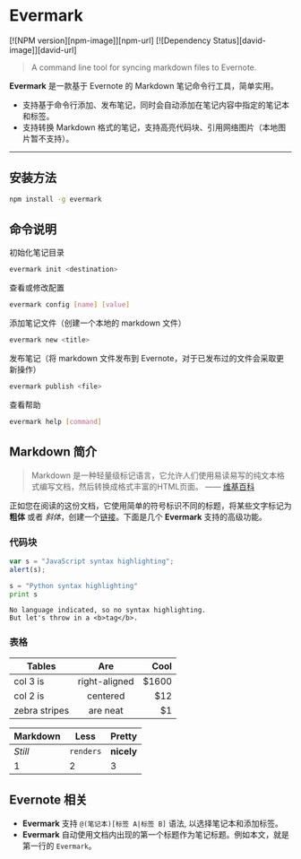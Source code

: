 # Evermark

[![NPM version][npm-image]][npm-url]
[![Dependency Status][david-image]][david-url]

> A command line tool for syncing markdown files to Evernote.

**Evermark** 是一款基于 Evernote 的 Markdown 笔记命令行工具，简单实用。

- 支持基于命令行添加、发布笔记，同时会自动添加在笔记内容中指定的笔记本和标签。
- 支持转换 Markdown 格式的笔记，支持高亮代码块、引用网络图片（本地图片暂不支持）。

-------------------

## 安装方法

```bash
npm install -g evermark
```

## 命令说明

初始化笔记目录

```bash
evermark init <destination>
```

查看或修改配置

```bash
evermark config [name] [value]
```

添加笔记文件（创建一个本地的 markdown 文件）

```bash
evermark new <title>
```

发布笔记（将 markdown 文件发布到 Evernote，对于已发布过的文件会采取更新操作）

```bash
evermark publish <file>
```

查看帮助

```bash
evermark help [command]
```

## Markdown 简介

> Markdown 是一种轻量级标记语言，它允许人们使用易读易写的纯文本格式编写文档，然后转换成格式丰富的HTML页面。  —— [维基百科](https://zh.wikipedia.org/wiki/Markdown)

正如您在阅读的这份文档，它使用简单的符号标识不同的标题，将某些文字标记为 **粗体** 或者 *斜体*，创建一个[链接](http://www.example.com)。下面是几个 **Evermark** 支持的高级功能。

### 代码块

```javascript
var s = "JavaScript syntax highlighting";
alert(s);
```

```python
s = "Python syntax highlighting"
print s
```

```
No language indicated, so no syntax highlighting.
But let's throw in a <b>tag</b>.
```

### 表格

| Tables        | Are           | Cool  |
| ------------- |:-------------:| -----:|
| col 3 is      | right-aligned | $1600 |
| col 2 is      | centered      |   $12 |
| zebra stripes | are neat      |    $1 |

Markdown | Less | Pretty
--- | --- | ---
*Still* | `renders` | **nicely**
1 | 2 | 3

## Evernote 相关

- **Evermark** 支持 `@(笔记本)[标签 A|标签 B]` 语法, 以选择笔记本和添加标签。
- **Evermark** 自动使用文档内出现的第一个标题作为笔记标题。例如本文，就是第一行的 `Evermark`。
